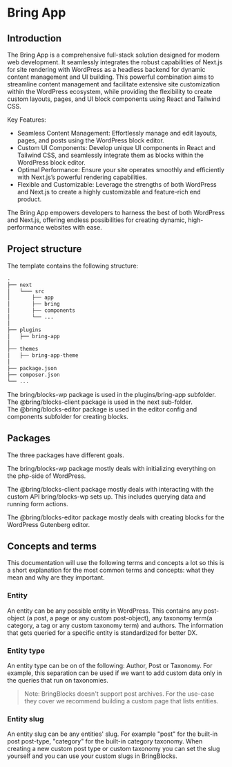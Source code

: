 # Bring App

## Introduction

The Bring App is a comprehensive full-stack solution designed for modern web development. It seamlessly integrates the robust capabilities of Next.js for site rendering with WordPress as a headless backend for dynamic content management and UI building. This powerful combination aims to streamline content management and facilitate extensive site customization within the WordPress ecosystem, while providing the flexibility to create custom layouts, pages, and UI block components using React and Tailwind CSS.

Key Features:

-   Seamless Content Management: Effortlessly manage and edit layouts, pages, and posts using the WordPress block editor.
-   Custom UI Components: Develop unique UI components in React and Tailwind CSS, and seamlessly integrate them as blocks within the WordPress block editor.
-   Optimal Performance: Ensure your site operates smoothly and efficiently with Next.js’s powerful rendering capabilities.
-   Flexible and Customizable: Leverage the strengths of both WordPress and Next.js to create a highly customizable and feature-rich end product.

The Bring App empowers developers to harness the best of both WordPress and Next.js, offering endless possibilities for creating dynamic, high-performance websites with ease.

## Project structure

The template contains the following structure:

```txt
.
├── next
│   └─── src
│       ├── app
│       ├── bring
│       ├── components
│       └── ...
│
├── plugins
│   ├── bring-app
│
├── themes
│   ├── bring-app-theme
│
├── package.json
├── composer.json
└── ...
```

The bring/blocks-wp package is used in the plugins/bring-app subfolder.  
The @bring/blocks-client package is used in the next sub-folder.  
The @bring/blocks-editor package is used in the editor config and components subfolder for creating blocks.

## Packages

The three packages have different goals.

The bring/blocks-wp package mostly deals with initializing everything on the php-side of WordPress.

The @bring/blocks-client package mostly deals with interacting with the custom API bring/blocks-wp sets up. This includes querying data and running form actions.

The @bring/blocks-editor package mostly deals with creating blocks for the WordPress Gutenberg editor.

## Concepts and terms

This documentation will use the following terms and concepts a lot so this is a short explanation for the most common terms and concepts: what they mean and why are they important.

### Entity

An entity can be any possible entity in WordPress. This contains any post-object (a post, a page or any custom post-object), any taxonomy term(a category, a tag or any custom taxonomy term) and authors. The information that gets queried for a specific entity is standardized for better DX.

### Entity type

An entity type can be on of the following: Author, Post or Taxonomy. For example, this separation can be used if we want to add custom data only in the queries that run on taxonomies.

> Note: BringBlocks doesn't support post archives. For the use-case they cover we recommend building a custom page that lists entities.

### Entity slug

An entity slug can be any entities' slug. For example "post" for the built-in post post-type, "category" for the built-in category taxonomy. When creating a new custom post type or custom taxonomy you can set the slug yourself and you can use your custom slugs in BringBlocks.
